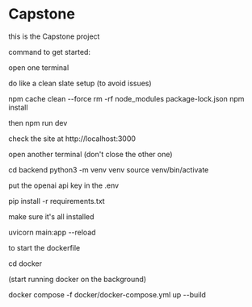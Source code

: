 # Capstone
this is the Capstone project 


command to get started:

open one terminal

do like a clean slate setup (to avoid issues)

npm cache clean --force
rm -rf node_modules package-lock.json
npm install

then 
npm run dev

check the site at 
http://localhost:3000


open another terminal (don't close the other one)

cd backend 
python3 -m venv venv 
source venv/bin/activate

put the openai api key in the .env

pip install -r requirements.txt

make sure it's all installed

uvicorn main:app --reload

to start the dockerfile

cd docker 

(start running docker on the background)

docker compose -f docker/docker-compose.yml up --build